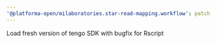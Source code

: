 ```yaml
---
'@platforma-open/milaboratories.star-read-mapping.workflow': patch
---
```


Load fresh version of tengo SDK with bugfix for Rscript

